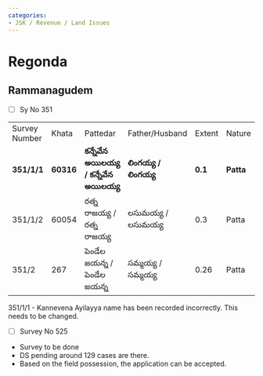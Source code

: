 ```yaml
---
categories:
- JSK / Revenue / Land Issues
---
```

# Regonda

## Rammanagudem

- [ ] Sy No 351

  

|     |     |     |     |     |     |     |
| --- | --- | --- | --- | --- | --- | --- |
| Survey Number | Khata | Pattedar | Father/Husband | Extent | Nature | Status |
| **351/1/1** | **60316** | **కన్నేవేన అయిలయ్య / కన్నేవేన అయిలయ్య** | **లింగయ్య / లింగయ్య** | **0.1** | **Patta** | **Not Signed** |
| 351/1/2 | 60054 | రత్న రాజయ్య / రత్న రాజయ్య | లసుమయ్య / లసుమయ్య | 0.3 | Patta | Digital Signed |
| 351/2 | 267 | పెండేల జయన్న / పెండేల జయన్న | సమ్మయ్య / సమ్మయ్య | 0.26 | Patta | Digital Signed |

  

351/1/1 - Kannevena Ayilayya name has been recorded incorrectly. This needs to be changed.

  

- [ ] Survey No 525
- Survey to be done
- DS pending around 129 cases are there.
- Based on the field possession, the application can be accepted.